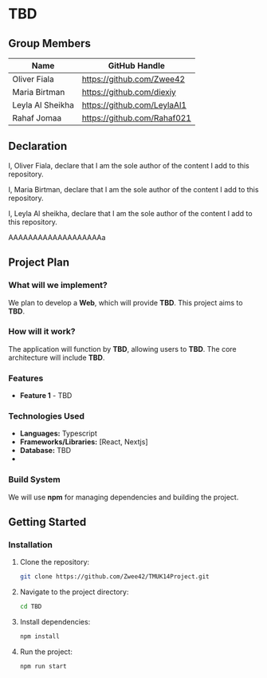 # TBD

## Group Members
| Name            | GitHub Handle    |
|----------------|----------------|
| Oliver Fiala   | https://github.com/Zwee42  |
| Maria Birtman      | https://github.com/diexiy   |
| Leyla Al Sheikha     | https://github.com/LeylaAl1   |
| Rahaf Jomaa      | https://github.com/Rahaf021   |

## Declaration

I, Oliver Fiala, declare that I am the sole author of the content I add to this repository.

I, Maria Birtman, declare that I am the sole author of the content I add to this repository.

I, Leyla Al sheikha, declare that I am the sole author of the content I add to this repository.



AAAAAAAAAAAAAAAAAAAa

## Project Plan
### What will we implement?
We plan to develop a **Web**, which will provide **TBD**. This project aims to **TBD**.

### How will it work?
The application will function by **TBD**, allowing users to **TBD**. The core architecture will include **TBD**.

### Features
- **Feature 1** - TBD

### Technologies Used
- **Languages:** Typescript
- **Frameworks/Libraries:** [React, Nextjs]
- **Database:** TBD
- 
### Build System
We will use **npm** for managing dependencies and building the project. 

## Getting Started
### Installation
1. Clone the repository:
   ```sh
   git clone https://github.com/Zwee42/TMUK14Project.git
   ```
2. Navigate to the project directory:
   ```sh
   cd TBD
   ```
3. Install dependencies:
   ```sh
   npm install
   ```
4. Run the project:
   ```sh
   npm run start
   ```

